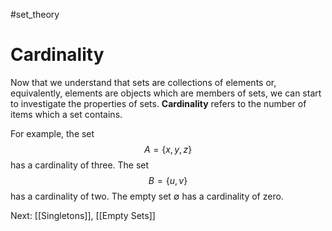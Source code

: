 #set_theory 
# Cardinality
Now that we understand that sets are collections of elements or, equivalently, elements are objects which are members of sets, we can start to investigate the properties of sets. **Cardinality** refers to the number of items which a set contains.

For example, the set $$A = \{x, y, z\}$$ has a cardinality of three. The set $$B = \{u, v\}$$ has a cardinality of two. The empty set $\emptyset$ has a cardinality of zero.

Next: [[Singletons]], [[Empty Sets]]